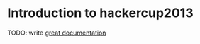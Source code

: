 # Introduction to hackercup2013

TODO: write [great documentation](http://jacobian.org/writing/great-documentation/what-to-write/)
